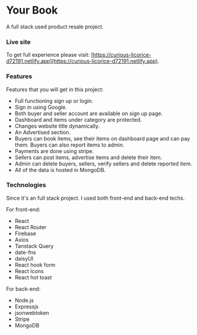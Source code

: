 # Your Book
A full stack used product resale project.

### Live site
To get full experience please visit: [https://curious-licorice-d72191.netlify.app](https://curious-licorice-d72191.netlify.app).

### Features
Features that you will get in this project:

* Full functioning sign up or login.
* Sign in using Google.
* Both buyer and seller account are available on sign up page.
* Dashboard and items under category are protected.
* Changes website title dynamically.
* An Advertised section.
* Buyers can book items, see their items on dashboard page and can pay them. Buyers can also report items to admin.
* Payments are done using stripe.
* Sellers can post items, advertise items and delete their item.
* Admin can delete buyers, sellers, verify sellers and delete reported item.
* All of the data is hosted in MongoDB.

### Technologies
Since it's an full stack project. I used both front-end and back-end techs.

For front-end:

* React
* React Router
* Firebase
* Axios
* Tanstack Query
* date-fns
* daisyUI
* React hook form
* React Icons
* React hot toast

For back-end:

* Node.js
* Expressjs
* jsonwebtoken
* Stripe
* MongoDB